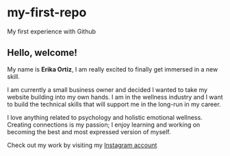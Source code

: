 # my-first-repo
My first experience with Github

## Hello, welcome!
My name is **Erika Ortiz**, I am really excited to finally get immersed in a new skill.

I am currently a small business owner and decided I wanted to take my website building into my own hands. I am in the wellness industry and I want to build the technical skills that will support me in the long-run in my career.

I love anything related to psychology and holistic emotional wellness. Creating connections is my passion; I enjoy learning and working on becoming the best and most expressed version of myself.

Check out my work by visiting my [Instagram account](instagram.com/easentialhealing)
